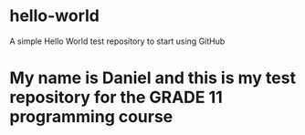 # hello-world
A simple Hello World test repository to start using GitHub
# My name is Daniel and this is my test repository for the GRADE 11 programming course
